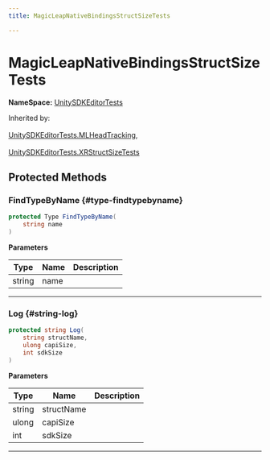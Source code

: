 ```yaml
---
title: MagicLeapNativeBindingsStructSizeTests

---
```


# MagicLeapNativeBindingsStructSizeTests



**NameSpace:** 
[UnitySDKEditorTests](/versioned_docs/version-22-May-2023/unity-api/api/UnitySDKEditorTests/UnitySDKEditorTests.md) 





Inherited by: <br></br>[UnitySDKEditorTests.MLHeadTracking](/versioned_docs/version-22-May-2023/unity-api/api/UnitySDKEditorTests/UnitySDKEditorTests.MLHeadTracking.md), <br></br>[UnitySDKEditorTests.XRStructSizeTests](/versioned_docs/version-22-May-2023/unity-api/api/UnitySDKEditorTests/UnitySDKEditorTests.XRStructSizeTests.md)




## Protected Methods

### FindTypeByName {#type-findtypebyname}

```csharp
protected Type FindTypeByName(
    string name
)
```


**Parameters**

| Type | Name  | Description  | 
|--|--|--|
| string |name||






-----------

### Log {#string-log}

```csharp
protected string Log(
    string structName,
    ulong capiSize,
    int sdkSize
)
```


**Parameters**

| Type | Name  | Description  | 
|--|--|--|
| string |structName||
| ulong |capiSize||
| int |sdkSize||






-----------


